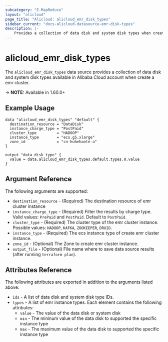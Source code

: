 ```yaml
---
subcategory: "E-MapReduce"
layout: "alicloud"
page_title: "Alicloud: alicloud_emr_disk_types"
sidebar_current: "docs-alicloud-datasource-emr-disk-types"
description: |-
    Provides a collection of data disk and system disk types when create emr cluster according to the specified filters.
---
```


# alicloud\_emr\_disk\_types

The `alicloud_emr_disk_types` data source provides a collection of data disk and 
system disk types available in Alibaba Cloud account when create a emr cluster.

-> **NOTE:** Available in 1.60.0+

## Example Usage

```
data "alicloud_emr_disk_types" "default" {
  destination_resource = "DataDisk"
  instance_charge_type = "PostPaid"
  cluster_type         = "HADOOP"
  instance_type        = "ecs.g5.xlarge"
  zone_id              = "cn-huhehaote-a"
}

output "data_disk_type" {
  value = data.alicloud_emr_disk_types.default.types.0.value
}
```

## Argument Reference

The following arguments are supported:

* `destination_resource` - (Required) The destination resource of emr cluster instance
* `instance_charge_type` - (Required) Filter the results by charge type. Valid values: `PrePaid` and `PostPaid`. Default to `PostPaid`.
* `cluster_type` - (Required) The cluster type of the emr cluster instance. Possible values: `HADOOP`, `KAFKA`, `ZOOKEEPER`, `DRUID`.
* `instance_type` - (Required) The ecs instance type of create emr cluster instance.
* `zone_id` - (Optional) The Zone to create emr cluster instance.
* `output_file` - (Optional) File name where to save data source results (after running `terraform plan`).

## Attributes Reference

The following attributes are exported in addition to the arguments listed above:

* `ids` - A list of data disk and system disk type IDs. 
* `types` - A list of emr instance types. Each element contains the following attributes:
  * `value` - The value of the data disk or system disk
  * `min` - The mininum value of the data disk to supported the specific instance type
  * `max` - The maximum value of the data disk to supported the specific instance type
